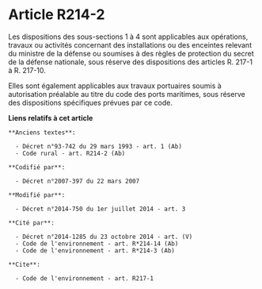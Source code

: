 # Article R214-2

Les dispositions des sous-sections 1 à 4 sont applicables aux opérations, travaux ou activités concernant des installations
ou des enceintes relevant du ministre de la défense ou soumises à des règles de protection du secret de la défense nationale,
sous réserve des dispositions des articles R. 217-1 à R. 217-10. 

Elles sont également applicables aux travaux portuaires soumis à autorisation préalable au titre du code des ports maritimes,
sous réserve des dispositions spécifiques prévues par ce code.

**Liens relatifs à cet article**

	**Anciens textes**:

	  - Décret n°93-742 du 29 mars 1993 - art. 1 (Ab)
	  - Code rural - art. R214-2 (Ab)

	**Codifié par**:

	  - Décret n°2007-397 du 22 mars 2007

	**Modifié par**:

	  - Décret n°2014-750 du 1er juillet 2014 - art. 3

	**Cité par**:

	  - Décret n°2014-1285 du 23 octobre 2014 - art. (V)
	  - Code de l'environnement - art. R*214-14 (Ab)
	  - Code de l'environnement - art. R*214-3 (Ab)

	**Cite**:

	  - Code de l'environnement - art. R217-1
